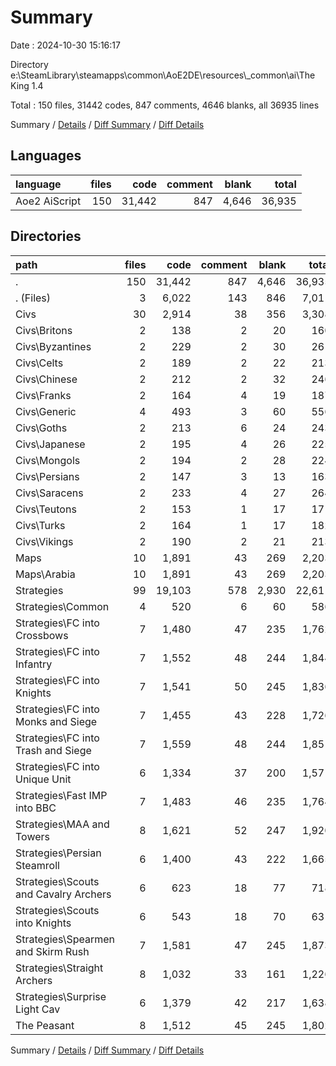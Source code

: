 # Summary

Date : 2024-10-30 15:16:17

Directory e:\\SteamLibrary\\steamapps\\common\\AoE2DE\\resources\\_common\\ai\\The King 1.4

Total : 150 files,  31442 codes, 847 comments, 4646 blanks, all 36935 lines

Summary / [Details](details.md) / [Diff Summary](diff.md) / [Diff Details](diff-details.md)

## Languages
| language | files | code | comment | blank | total |
| :--- | ---: | ---: | ---: | ---: | ---: |
| Aoe2 AiScript | 150 | 31,442 | 847 | 4,646 | 36,935 |

## Directories
| path | files | code | comment | blank | total |
| :--- | ---: | ---: | ---: | ---: | ---: |
| . | 150 | 31,442 | 847 | 4,646 | 36,935 |
| . (Files) | 3 | 6,022 | 143 | 846 | 7,011 |
| Civs | 30 | 2,914 | 38 | 356 | 3,308 |
| Civs\\Britons | 2 | 138 | 2 | 20 | 160 |
| Civs\\Byzantines | 2 | 229 | 2 | 30 | 261 |
| Civs\\Celts | 2 | 189 | 2 | 22 | 213 |
| Civs\\Chinese | 2 | 212 | 2 | 32 | 246 |
| Civs\\Franks | 2 | 164 | 4 | 19 | 187 |
| Civs\\Generic | 4 | 493 | 3 | 60 | 556 |
| Civs\\Goths | 2 | 213 | 6 | 24 | 243 |
| Civs\\Japanese | 2 | 195 | 4 | 26 | 225 |
| Civs\\Mongols | 2 | 194 | 2 | 28 | 224 |
| Civs\\Persians | 2 | 147 | 3 | 13 | 163 |
| Civs\\Saracens | 2 | 233 | 4 | 27 | 264 |
| Civs\\Teutons | 2 | 153 | 1 | 17 | 171 |
| Civs\\Turks | 2 | 164 | 1 | 17 | 182 |
| Civs\\Vikings | 2 | 190 | 2 | 21 | 213 |
| Maps | 10 | 1,891 | 43 | 269 | 2,203 |
| Maps\\Arabia | 10 | 1,891 | 43 | 269 | 2,203 |
| Strategies | 99 | 19,103 | 578 | 2,930 | 22,611 |
| Strategies\\Common | 4 | 520 | 6 | 60 | 586 |
| Strategies\\FC into Crossbows | 7 | 1,480 | 47 | 235 | 1,762 |
| Strategies\\FC into Infantry | 7 | 1,552 | 48 | 244 | 1,844 |
| Strategies\\FC into Knights | 7 | 1,541 | 50 | 245 | 1,836 |
| Strategies\\FC into Monks and Siege | 7 | 1,455 | 43 | 228 | 1,726 |
| Strategies\\FC into Trash and Siege | 7 | 1,559 | 48 | 244 | 1,851 |
| Strategies\\FC into Unique Unit | 6 | 1,334 | 37 | 200 | 1,571 |
| Strategies\\Fast IMP into BBC | 7 | 1,483 | 46 | 235 | 1,764 |
| Strategies\\MAA and Towers | 8 | 1,621 | 52 | 247 | 1,920 |
| Strategies\\Persian Steamroll | 6 | 1,400 | 43 | 222 | 1,665 |
| Strategies\\Scouts and Cavalry Archers | 6 | 623 | 18 | 77 | 718 |
| Strategies\\Scouts into Knights | 6 | 543 | 18 | 70 | 631 |
| Strategies\\Spearmen and Skirm Rush | 7 | 1,581 | 47 | 245 | 1,873 |
| Strategies\\Straight Archers | 8 | 1,032 | 33 | 161 | 1,226 |
| Strategies\\Surprise Light Cav | 6 | 1,379 | 42 | 217 | 1,638 |
| The Peasant | 8 | 1,512 | 45 | 245 | 1,802 |

Summary / [Details](details.md) / [Diff Summary](diff.md) / [Diff Details](diff-details.md)